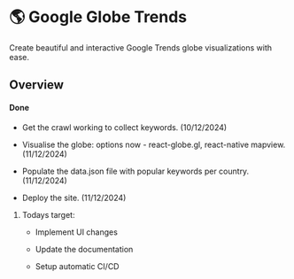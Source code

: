 # 🌎 Google Globe Trends

Create beautiful and interactive Google Trends globe visualizations with ease.

## Overview

<!-- ![image](./demo.gif) -->

#### Done

* Get the crawl working to collect keywords. (10/12/2024)

* Visualise the globe: options now - react-globe.gl, react-native mapview.(11/12/2024)

* Populate the data.json file with popular keywords per country.(11/12/2024)

* Deploy the site. (11/12/2024)

1. Todays target: 
    
    * Implement UI changes

    * Update the documentation

    * Setup automatic CI/CD
